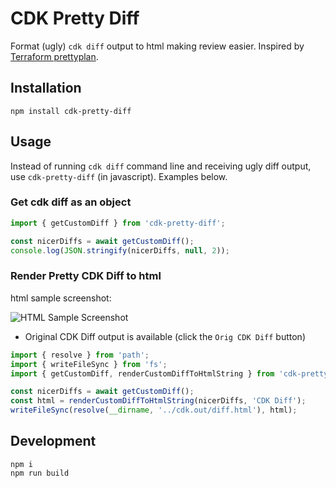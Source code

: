 # CDK Pretty Diff

Format (ugly) `cdk diff` output to html making review easier. Inspired by [Terraform prettyplan](https://github.com/chrislewisdev/prettyplan).

## Installation

```
npm install cdk-pretty-diff
```

## Usage 

Instead of running `cdk diff` command line and receiving ugly diff output, use `cdk-pretty-diff` (in javascript). Examples below.

### Get cdk diff as an object

``` typescript
import { getCustomDiff } from 'cdk-pretty-diff';

const nicerDiffs = await getCustomDiff();
console.log(JSON.stringify(nicerDiffs, null, 2));
```

### Render Pretty CDK Diff to html

html sample screenshot: 

![HTML Sample Screenshot](https://github.com/joshweir/cdk-pretty-diff/blob/master/pretty-diff-html-sample.png?raw=true)

* Original CDK Diff output is available (click the `Orig CDK Diff` button)

``` typescript
import { resolve } from 'path';
import { writeFileSync } from 'fs';
import { getCustomDiff, renderCustomDiffToHtmlString } from 'cdk-pretty-diff';

const nicerDiffs = await getCustomDiff();
const html = renderCustomDiffToHtmlString(nicerDiffs, 'CDK Diff');
writeFileSync(resolve(__dirname, '../cdk.out/diff.html'), html);
```

## Development

```
npm i
npm run build
```
